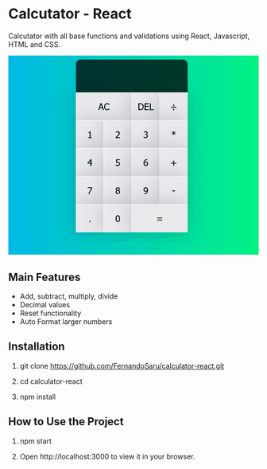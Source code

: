 
# Calcutator - React

Calcutator with all base functions and validations using React, Javascript, HTML and CSS.

<p align="center" >
  <img src="src/calculator.gif">
</p>

## Main Features

 - Add, subtract, multiply, divide
 - Decimal values
 - Reset functionality
 - Auto Format larger numbers

## Installation

  1.  git clone https://github.com/FernandoSaru/calculator-react.git

  2.  cd  calculator-react

  3.  npm install

    
## How to Use the Project

  1. npm start

  2. Open http://localhost:3000 to view it in your browser.
